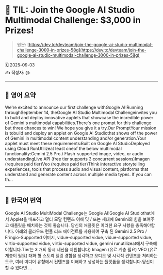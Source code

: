 # 📌 TIL: Join the Google AI Studio Multimodal Challenge: $3,000 in Prizes!

> 원문: [https://dev.to/devteam/join-the-google-ai-studio-multimodal-challenge-3000-in-prizes-58g](https://dev.to/devteam/join-the-google-ai-studio-multimodal-challenge-3000-in-prizes-58g)

🗓 2025-09-03  
✍️ 작성자: @

---

## 🔹 영어 요약

We're excited to announce our first challenge withGoogle AI!Running throughSeptember 14, theGoogle AI Studio Multimodal Challengeinvites you to build and deploy innovative applets that showcase the incredible power of Gemini's multimodal capabilities.There's one prompt for this challenge but three chances to win! We hope you give it a try.Our PromptYour mission is tobuild and deploy an applet on Google AI Studiothat shows off the power of Gemini in multimodal content understanding and/or generation.Your applet must meet these requirements:Built on Google AI StudioDeployed using Cloud RunUtilizeat least oneof the below multimodal functionality:Gemini 2.5 Pro / Flash-supported image, video, or audio understandingLive API (free tier supports 3 concurrent sessions)Imagen (requires paid tier)Veo (requires paid tier)Think interactive storytelling experiences, tools that process audio and visual content, platforms that understand and generate content across multiple media types. If you can th...

---

## 🔸 한국어 번역

Google AI Studio MultiModal Challenge는 Google AI!Google AI Studiothat에서 Applet을 배포하고 멀티 모달 컨텐츠 이해 및 / 또는 세대에 Gemini의 힘을 보여주고 애플릿을 배치하는 것이 좋습니다. 당신의 애플릿은 이러한 요구 사항을 충족해야합니다. 아래의 클라우드 런플 리즈 에이전트를 사용하여 구축 된 Gemini 2.5 Pro / Fringio-Supported 이미지, vidue-supported vidue, vidue-supported vidue, virtio-supported vidue, virtio-supported vidue, gemini runutilizeat에서 구축해야합니다.Tier는 3 개의 동시 세션을 지원합니다) Imagen (유료 계층 필요) VEO (유료 계층이 필요) 대화 형 스토리 텔링 경험을 생각하고 오디오 및 시각적 컨텐츠를 처리하는 도구, 여러 미디어 유형에서 컨텐츠를 이해하고 생성하는 플랫폼을 생각합니다.당신이 할 수 있다면 ...
